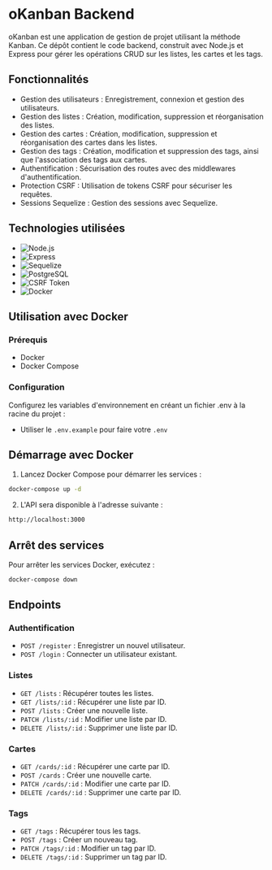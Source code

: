 # oKanban Backend

oKanban est une application de gestion de projet utilisant la méthode Kanban. Ce dépôt contient le code backend, construit avec Node.js et Express pour gérer les opérations CRUD sur les listes, les cartes et les tags.

## Fonctionnalités

- Gestion des utilisateurs : Enregistrement, connexion et gestion des utilisateurs.
- Gestion des listes : Création, modification, suppression et réorganisation des listes.
- Gestion des cartes : Création, modification, suppression et réorganisation des cartes dans les listes.
- Gestion des tags : Création, modification et suppression des tags, ainsi que l'association des tags aux cartes.
- Authentification : Sécurisation des routes avec des middlewares d'authentification.
- Protection CSRF : Utilisation de tokens CSRF pour sécuriser les requêtes.
- Sessions Sequelize : Gestion des sessions avec Sequelize.

## Technologies utilisées

- ![Node.js](https://img.shields.io/badge/-Node.js-339933?style=flat&logo=node.js&logoColor=white)
- ![Express](https://img.shields.io/badge/-Express-000000?style=flat&logo=express&logoColor=white)
- ![Sequelize](https://img.shields.io/badge/-Sequelize-52B0E7?style=flat&logo=sequelize&logoColor=white)
- ![PostgreSQL](https://img.shields.io/badge/-PostgreSQL-336791?style=flat&logo=postgresql&logoColor=white)
- ![CSRF Token](https://img.shields.io/badge/-CSRF_Token-000000?style=flat&logo=json-web-tokens&logoColor=white)
- ![Docker](https://img.shields.io/badge/-Docker-2496ED?style=flat&logo=docker&logoColor=white)

## Utilisation avec Docker

### Prérequis

- Docker
- Docker Compose

### Configuration

Configurez les variables d'environnement en créant un fichier .env à la racine du projet :

- Utiliser le `.env.example` pour faire votre `.env`

## Démarrage avec Docker

1. Lancez Docker Compose pour démarrer les services :

```bash
docker-compose up -d
```

2. L'API sera disponible à l'adresse suivante :

```bash
http://localhost:3000
```

## Arrêt des services

Pour arrêter les services Docker, exécutez :

```bash
docker-compose down
```

## Endpoints

### Authentification

- `POST /register` : Enregistrer un nouvel utilisateur.
- `POST /login` : Connecter un utilisateur existant.

### Listes

- `GET /lists` : Récupérer toutes les listes.
- `GET /lists/:id` : Récupérer une liste par ID.
- `POST /lists` : Créer une nouvelle liste.
- `PATCH /lists/:id` : Modifier une liste par ID.
- `DELETE /lists/:id` : Supprimer une liste par ID.

### Cartes

- `GET /cards/:id` : Récupérer une carte par ID.
- `POST /cards` : Créer une nouvelle carte.
- `PATCH /cards/:id` : Modifier une carte par ID.
- `DELETE /cards/:id` : Supprimer une carte par ID.

### Tags

- `GET /tags` : Récupérer tous les tags.
- `POST /tags` : Créer un nouveau tag.
- `PATCH /tags/:id` : Modifier un tag par ID.
- `DELETE /tags/:id` : Supprimer un tag par ID.
